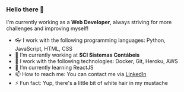 ### Hello there 👋

I'm currently working as a <strong>Web Developer</strong>, always striving for more challenges and improving myself!
- :eyeglasses: I work with the following programming languages: Python, JavaScript, HTML, CSS
- 🔭 I’m currently working at <strong>SCI Sistemas Contábeis</strong>
- :thought_balloon: I work with the following technologies: Docker, Git, Heroku, AWS
- 🌱 I’m currently learning ReactJS
- 📫 How to reach me: You can contact me via [LinkedIn](https://www.linkedin.com/in/victorwhostert/)
- ⚡ Fun fact: Yup, there's a little bit of white hair in my mustache

